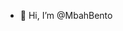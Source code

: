 - 👋 Hi, I’m @MbahBento


<!---
MbahBento/MbahBento is a ✨ special ✨ repository because its `README.md` (this file) appears on your GitHub profile.
You can click the Preview link to take a look at your changes.
--->
